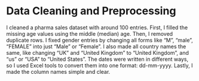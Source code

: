 # Data Cleaning and Preprocessing

I cleaned a pharma sales dataset with around 100 entries. First, I filled the missing age values using the middle (median) age. Then, I removed duplicate rows. I fixed gender entries by changing all forms like “M”, “male”, “FEMALE” into just “Male” or “Female”. I also made all country names the same, like changing “UK” and “United Kingdom” to “United Kingdom”, and “us” or “USA” to “United States”. The dates were written in different ways, so I used Excel tools to convert them into one format: dd-mm-yyyy. Lastly, I made the column names simple and clear. 
